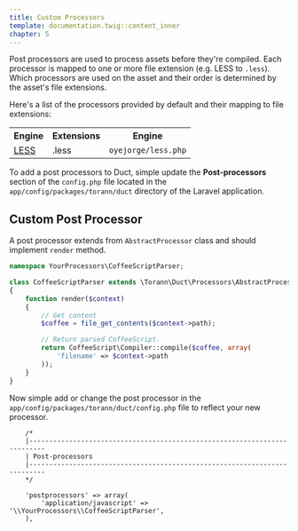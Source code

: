 ```yaml
---
title: Custom Processors
template: documentation.twig::content_inner
chapter: 5
---
```



Post processors are used to process assets before they're compiled. Each processor is mapped to one or more file extension (e.g. LESS to `.less`). Which processors are used on the asset and their order is determined by the asset's file extensions.

Here's a list of the processors provided by default and their mapping to file extensions:

<table>
    <tr>
        <th>Engine</th>
        <th>Extensions</th>
        <th>Engine</th>
    </tr>
    <tr>
        <td><a href="http://lesscss.org">LESS</a></td>
        <td>.less</td>
        <td><code>oyejorge/less.php</code></td>
    </tr>
</table>

To add a post processors to Duct, simple update the **Post-processors** section of the `config.php` file located in the `app/config/packages/torann/duct` directory of the Laravel application.

## Custom Post Processor

A post processor extends from `AbstractProcessor` class and should implement `render` method.

```php
namespace YourProcessors\CoffeeScriptParser;

class CoffeeScriptParser extends \Torann\Duct\Processors\AbstractProcessor
{
    function render($context)
    {
        // Get content
        $coffee = file_get_contents($context->path);

        // Return parsed CoffeeScript.
        return CoffeeScript\Compiler::compile($coffee, array(
            'filename' => $context->path
        ));
    }
}
```

Now simple add or change the post processor in the `app/config/packages/torann/duct/config.php` file to reflect your new processor.

```
    /*
    |--------------------------------------------------------------------------
    | Post-processors
    |--------------------------------------------------------------------------
    */

    'postprocessors' => array(
        'application/javascript' => '\\YourProcessors\\CoffeeScriptParser',
    ),
```